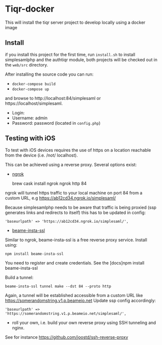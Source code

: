 # Tiqr-docker

This will install the tiqr server project to develop locally using a docker image

## Install

if you install this project for the first time, run `install.sh` to install simplesamlphp and the authtiqr module, both projects will be checked out in the `web/src` directory.

After installing the source code you can run:
- `docker-compose build`
- `docker-compose up`

and browse to http://localhost:84/simplesaml or https://localhost/simplesaml.

- Login:
- Username: admin
- Password: password (located in `config.php`)

## Testing with iOS

To test with iOS devices requires the use of https on a location reachable from the device (i.e. /not/ localhost).

This can be achieved using a reverse proxy. Several options exist:

- [ngrok](https://ngrok.com/)

    brew cask install ngrok
    ngrok http 84

ngrok will tunnel https traffic to your local machine on port 84 from a custom URL, e.g https://ab12cd34.ngrok.io/simplesaml/

Because simplesamlphp needs to be aware that traffic is being proxied (ssp generates links and redirects to itself) this has to be updated in config:

    'baseurlpath' => 'https://ab12cd34.ngrok.io/simplesaml/',


- [beame-insta-ssl](https://www.beame.io/insta-ssl)

Similar to ngrok, beame-insta-ssl is a free reverse proxy service. Install using:

    npm install beame-insta-ssl

You need to register and create credentials. See the [docs]npm install beame-insta-ssl

Build a tunnel:

    beame-insta-ssl tunnel make --dst 84 --proto http

Again, a tunnel will be established accessible from a custom URL like https://somerandomstring.v1.p.beameio.net
Update ssp config accordingly:

    'baseurlpath' => 'https://somerandomstring.v1.p.beameio.net/simplesaml/',

- roll your own, i.e. build your own reverse proxy using SSH tunneling and nginx.

See for instance https://github.com/joostd/ssh-reverse-proxy

